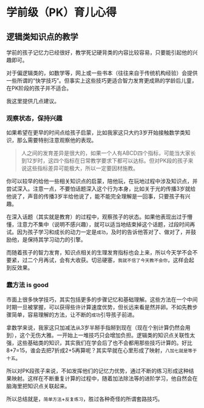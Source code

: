 # 学前级（PK）育儿心得

## 逻辑类知识点的教学

学前的孩子记忆力已经很好，教学死记硬背类的内容比较容易，只要能引起他的兴趣即可。

对于偏逻辑类的，如数学等，网上或一些书本（往往来自于传统机构经验）会提供一些所谓的“快学技巧”。但事实上这些技巧更适合智力发育更成熟的学龄后儿童，在PK阶段的孩子并不适合。

我这里提供几点建议。

### 观察状态，保持兴趣

如果希望在更早的时间点给孩子启蒙，比如我家这只大约3岁开始接触数学类知识，那么需要特别注意观察他的表现。

> 人之间的发育差异是很大的，如果一个人有ABCD四个指标，可能当大家长到12岁时，这四个指标在日常教学要求下都可以达标。但对PK段的孩子来说这些指标差异可能极大，所以一定要因材施教。

你可以较早的给他一些相关知识点的启蒙，陪他玩，在玩地过程中涉及知识点，并尝试深入。注意一点，不要怕话题深入这个行为本身，比如关于光的传播3岁就给他说了，声音的传播3岁半给他说了，能不能完全理解是一回事，只要孩子有兴趣。

在深入话题（其实就是教育）的过程中，观察孩子的状态。如果他表现出过于懵懂，注意力不集中（说明不感兴趣），就可以适当地结束掉这个话题，过段时间再试。因为孩子学习和成长的动力一定是`成功`，及时的告诉他答对了、做对了，并鼓励他，是保持其学习动力的引擎。

而随着孩子的智力发育，知识点相关的生理发育指标也会上来，所以今天学不会不要紧，过二个月再试，会有大收获。切忌硬塞，`我就不信了今天教不会你`，这样会起到反效果。

### 蠢方法 is good

市面上很多快学技巧，其实包括更多的步骤记忆和基础理解。这些方法在一个中间时期一旦被掌握，可以获得些许计算速度优势，但长远来看是然并卵。不如先教步骤简单，容易理解的方法，让不断的`成功`引导孩子前进。

拿数学来说，我家这只加减法从3岁半掰手指掰到现在（现在个别计算仍然会用到），这个无伤大雅。一开始上一堆技巧只会增加负担。逻辑类的知识点关联性太强，这些基础类的知识，其实我们在学会后了也不会都用那些技巧计算的。好比8+7=15，谁会去把7折成2+5再算呢？其实早就在心里形成了映射，`八加七就是等于十五`。

所以对PK段孩子来说，不如发挥他们的记忆力优势，通过不断的练习形成这种结果映射。这样在不断重复计算的过程中，随着加法除法等的进阶学习，他自然会在脑海里把知识点关联起来。

所以总结就是，`简单方法`+`反复练习`，胜过各种奇怪的所谓套路技巧。
